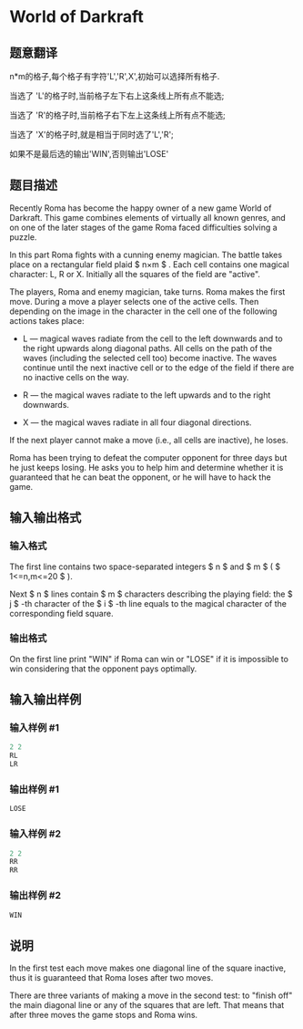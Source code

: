 # World of Darkraft

## 题意翻译

n*m的格子,每个格子有字符'L','R',X',初始可以选择所有格子.

当选了 'L'的格子时,当前格子左下右上这条线上所有点不能选;

当选了 'R'的格子时,当前格子右下左上这条线上所有点不能选;

当选了 'X'的格子时,就是相当于同时选了'L','R';

如果不是最后选的输出'WIN',否则输出'LOSE'

## 题目描述

Recently Roma has become the happy owner of a new game World of Darkraft. This game combines elements of virtually all known genres, and on one of the later stages of the game Roma faced difficulties solving a puzzle.

In this part Roma fights with a cunning enemy magician. The battle takes place on a rectangular field plaid $ n×m $ . Each cell contains one magical character: L, R or X. Initially all the squares of the field are "active".

The players, Roma and enemy magician, take turns. Roma makes the first move. During a move a player selects one of the active cells. Then depending on the image in the character in the cell one of the following actions takes place:

- L — magical waves radiate from the cell to the left downwards and to the right upwards along diagonal paths. All cells on the path of the waves (including the selected cell too) become inactive. The waves continue until the next inactive cell or to the edge of the field if there are no inactive cells on the way.

- R — the magical waves radiate to the left upwards and to the right downwards.

- X — the magical waves radiate in all four diagonal directions.

If the next player cannot make a move (i.e., all cells are inactive), he loses.

Roma has been trying to defeat the computer opponent for three days but he just keeps losing. He asks you to help him and determine whether it is guaranteed that he can beat the opponent, or he will have to hack the game.

## 输入输出格式

### 输入格式

The first line contains two space-separated integers $ n $ and $ m $ ( $ 1<=n,m<=20 $ ).

Next $ n $ lines contain $ m $ characters describing the playing field: the $ j $ -th character of the $ i $ -th line equals to the magical character of the corresponding field square.

### 输出格式

On the first line print "WIN" if Roma can win or "LOSE" if it is impossible to win considering that the opponent pays optimally.

## 输入输出样例

### 输入样例 #1

```cpp
2 2
RL
LR

```
### 输出样例 #1

```cpp
LOSE

```
### 输入样例 #2

```cpp
2 2
RR
RR

```
### 输出样例 #2

```cpp
WIN

```
## 说明

In the first test each move makes one diagonal line of the square inactive, thus it is guaranteed that Roma loses after two moves.

There are three variants of making a move in the second test: to "finish off" the main diagonal line or any of the squares that are left. That means that after three moves the game stops and Roma wins.

